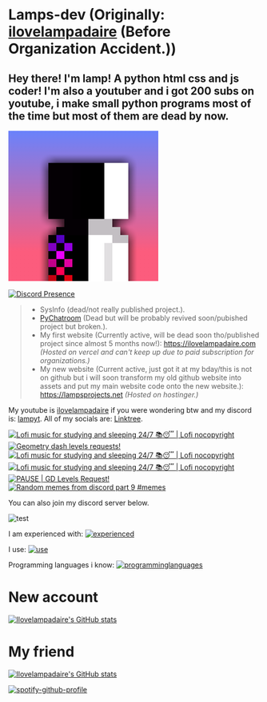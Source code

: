 # Lamps-dev (Originally: [ilovelampadaire](https://github.com/ilovelampadaire) (Before Organization Accident.))
## Hey there! I'm lamp! A python html css and js coder! I'm also a youtuber and i got 200 subs on youtube, i make small python programs most of the time but most of them are dead **by now**.
![Lamp's PFP](pfp.png)

[![Discord Presence](https://lanyard.cnrad.dev/api/1056952213056004118)](https://discord.com/users/1056952213056004118)

> - SysInfo (dead/not really published project.).
> - [PyChatroom](https://github.com/ilovelampadaire/PY-Chatroom) (Dead but will be probably revived soon/pubished project but broken.).
> - My first website (Currently active, will be dead soon tho/published project since almost 5 months now!): https://ilovelampadaire.com _(Hosted on vercel and can't keep up due to paid subscription for organizations.)_
> - My new website (Current active, just got it at my bday/this is not on github but i will soon transform my old github website into assets and put my main website code onto the new website.): https://lampsprojects.net _(Hosted on hostinger.)_

My youtube is [ilovelampadaire](https://ilovelampadaire.com/youtube) if you were wondering btw and my discord is: [lampyt](https://discord.com/users/1056952213056004118).
All of my socials are: [Linktree](https://linktree.com/ilovelampadaireyt).


<!-- BEGIN YOUTUBE-CARDS -->
[![Lofi music for studying and sleeping 24/7 📚😴 | Lofi nocopyright](https://ytcards.demolab.com/?id=ws4OmpMQ-8g&title=Lofi+music+for+studying+and+sleeping+24%2F7+%F0%9F%93%9A%F0%9F%98%B4+%7C+Lofi+nocopyright&lang=en&timestamp=1728235817&background_color=%230d1117&title_color=%23ffffff&stats_color=%23dedede&max_title_lines=1&width=250&border_radius=5 "Lofi music for studying and sleeping 24/7 📚😴 | Lofi nocopyright")](https://www.youtube.com/watch?v=ws4OmpMQ-8g)
[![Geometry dash levels requests!](https://ytcards.demolab.com/?id=doL7mmA0qBk&title=Geometry+dash+levels+requests%21&lang=en&timestamp=1728175637&background_color=%230d1117&title_color=%23ffffff&stats_color=%23dedede&max_title_lines=1&width=250&border_radius=5 "Geometry dash levels requests!")](https://www.youtube.com/watch?v=doL7mmA0qBk)
[![Lofi music for studying and sleeping 24/7 📚😴 | Lofi nocopyright](https://ytcards.demolab.com/?id=DZbj71oQY_w&title=Lofi+music+for+studying+and+sleeping+24%2F7+%F0%9F%93%9A%F0%9F%98%B4+%7C+Lofi+nocopyright&lang=en&timestamp=1728152342&background_color=%230d1117&title_color=%23ffffff&stats_color=%23dedede&max_title_lines=1&width=250&border_radius=5 "Lofi music for studying and sleeping 24/7 📚😴 | Lofi nocopyright")](https://www.youtube.com/watch?v=DZbj71oQY_w)
[![Lofi music for studying and sleeping 24/7 📚😴 | Lofi nocopyright](https://ytcards.demolab.com/?id=mxT7QHP7u5Y&title=Lofi+music+for+studying+and+sleeping+24%2F7+%F0%9F%93%9A%F0%9F%98%B4+%7C+Lofi+nocopyright&lang=en&timestamp=1728152039&background_color=%230d1117&title_color=%23ffffff&stats_color=%23dedede&max_title_lines=1&width=250&border_radius=5 "Lofi music for studying and sleeping 24/7 📚😴 | Lofi nocopyright")](https://www.youtube.com/watch?v=mxT7QHP7u5Y)
[![PAUSE | GD Levels Request!](https://ytcards.demolab.com/?id=2A8fuYhCJSw&title=PAUSE+%7C+GD+Levels+Request%21&lang=en&timestamp=1728151946&background_color=%230d1117&title_color=%23ffffff&stats_color=%23dedede&max_title_lines=1&width=250&border_radius=5 "PAUSE | GD Levels Request!")](https://www.youtube.com/watch?v=2A8fuYhCJSw)
[![Random memes from discord part 9 #memes](https://ytcards.demolab.com/?id=U7gWwirMDO0&title=Random+memes+from+discord+part+9+%23memes&lang=en&timestamp=1727978424&background_color=%230d1117&title_color=%23ffffff&stats_color=%23dedede&max_title_lines=1&width=250&border_radius=5 "Random memes from discord part 9 #memes")](https://www.youtube.com/watch?v=U7gWwirMDO0)
<!-- END YOUTUBE-CARDS -->


You can also join my discord server below.


![test](https://invidget.switchblade.xyz/uZCPaa3Gxd)



I am experienced with:
[![experienced](https://skillicons.dev/icons?i=github,gitlab,vercel,vscode,git,godot,raspberrypi)](https://skillicons.dev)

I use:
[![use](https://skillicons.dev/icons?i=ubuntu,windows)](https://skillicons.dev)

Programming languages i know:
[![programminglanguages](https://skillicons.dev/icons?i=html,css,js,svelte,python)](https://skillicons.dev)

# New account
[![Ilovelampadaire's GitHub stats](https://github-readme-stats.vercel.app/api?username=lamps-dev)](https://github.com/anuraghazra/github-readme-stats)

# My friend
[![Ilovelampadaire's GitHub stats](https://github-readme-stats.vercel.app/api?username=ponali)](https://github.com/anuraghazra/github-readme-stats)

[![spotify-github-profile](https://spotify-github-profile.kittinanx.com/api/view?uid=krz9x0njioc623yyhe4xmxcya&cover_image=true&theme=default&show_offline=false&background_color=121212&interchange=false&bar_color_cover=true)](https://spotify-github-profile.kittinanx.com/api/view?uid=krz9x0njioc623yyhe4xmxcya&redirect=true)

